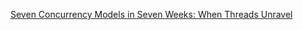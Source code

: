 [Seven Concurrency Models in Seven Weeks: When Threads Unravel](https://www.amazon.com/Seven-Concurrency-Models-Weeks-Programmers/dp/1937785653)

